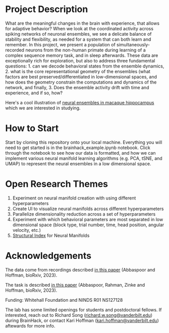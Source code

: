 # Project Description
What are the meaningful changes in the brain with experience, that allows for adaptive behavior? When we look at the coordinated activity across spiking networks of neuronal ensembles, we see a delicate balance of stability and flexibility, as needed for a system that can both learn and remember. In this project, we present a population of simultaneously-recorded neurons from the non-human primate during learning of a complex sequence memory task, and in sleep afterwards. These data are exceptionally rich for exploration, but also to address three fundamental questions: 1. can we decode behavioral states from the ensemble dynamics, 2. what is the core representational geometry of the ensembles (what factors are best preserved/differentiated in low-dimensional spaces, and how does the geometry constrain the computations and dynamics of the network, and finally, 3. Does the ensemble activity drift with time and experience, and if so, how?

Here's a cool illustration of [neural ensembles in macaque hippocampus](https://www.youtube.com/watch?v=PVLZRPLcwW4) which we are interested in studying. 

# How to Start 
Start by cloning this repository onto your local machine. Everything you will need to get started is in the brainhack_example.ipynb notebook. Click through the notebook to see how our data is formatted, and how we can implement various neural manifold learning algorithms (e.g. PCA, tSNE, and UMAP) to represent the neural ensembles in a low dimensional space. 

# Open Research Themes 
1. Experiment on neural manifold creation with using different hyperparameters
2. Create UI to visualize neural manifolds across different hyperparameters
3. Parallelize dimensionality reduction across a set of hyperparameters
4. Experiment with which behavioral parameters are most separated in low dimensional space (block type, trial number, time, head position, angular velocity, etc.)
5. [Structural Index](https://github.com/PridaLab/structure_index) for Neural Manifolds

# Acknowledgements 
The data come from recordings described [in this paper](https://www.biorxiv.org/content/10.1101/2023.12.06.570369v1) (Abbaspoor and Hoffman, bioRxiv, 2023).

The task is described [in this paper](https://www.biorxiv.org/content/10.1101/2023.12.11.571113v1) (Abbaspoor, Rahman, Zinke and Hoffman, bioRxiv, 2023).

Funding: Whitehall Foundation and NINDS R01 NS127128

The lab has some limited openings for students and postdoctoral fellows. If interested, reach out to Richard Song (richard.w.song@vanderbilt.edu) during BrainHack, or contact Kari Hoffman (kari.hoffman@vanderbilt.edu) aftewards for more info.
